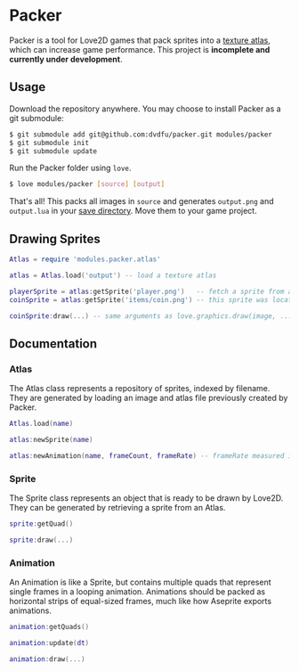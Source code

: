 # Packer

Packer is a tool for Love2D games that pack sprites into a [texture atlas](https://en.wikipedia.org/wiki/Texture_atlas), which can increase game  performance. This project is **incomplete and currently under development**.

## Usage

Download the repository anywhere. You may choose to install Packer as a git submodule:

```sh
$ git submodule add git@github.com:dvdfu/packer.git modules/packer
$ git submodule init
$ git submodule update
```

Run the Packer folder using `love`.

```sh
$ love modules/packer [source] [output]
```

That's all! This packs all images in `source` and generates `output.png` and `output.lua` in your [save directory](https://love2d.org/wiki/love.filesystem). Move them to your game project.

## Drawing Sprites

```lua
Atlas = require 'modules.packer.atlas'

atlas = Atlas.load('output') -- load a texture atlas

playerSprite = atlas:getSprite('player.png')   -- fetch a sprite from a texture atlas
coinSprite = atlas:getSprite('items/coin.png') -- this sprite was located in a subfolder

coinSprite:draw(...) -- same arguments as love.graphics.draw(image, ...)
```

## Documentation

### Atlas

The Atlas class represents a repository of sprites, indexed by filename. They are generated by loading an image and atlas file previously created by Packer.

```lua
Atlas.load(name)
```

```lua
atlas:newSprite(name)
```

```lua
atlas:newAnimation(name, frameCount, frameRate) -- frameRate measured in seconds
```

### Sprite

The Sprite class represents an object that is ready to be drawn by Love2D. They can be generated by retrieving a sprite from an Atlas.

```lua
sprite:getQuad()
```

```lua
sprite:draw(...)
```

### Animation

An Animation is like a Sprite, but contains multiple quads that represent single frames in a looping animation. Animations should be packed as horizontal strips of equal-sized frames, much like how Aseprite exports animations.

```lua
animation:getQuads()
```

```lua
animation:update(dt)
```

```lua
animation:draw(...)
```
